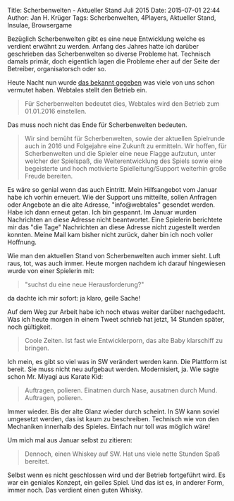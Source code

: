 Title: Scherbenwelten - Aktueller Stand Juli 2015
Date: 2015-07-01 22:44
Author: Jan H. Krüger
Tags: Scherbenwelten, 4Players, Aktueller Stand, Insulae, Browsergame

Bezüglich Scherbenwelten gibt es eine neue Entwicklung welche es verdient erwähnt zu werden. Anfang des Jahres hatte ich darüber geschrieben das Scherbenwelten so diverse Probleme hat. Technisch damals primär, doch eigentlich lagen die Probleme eher auf der Seite der Betreiber, organisatorsch oder so.

Heute Nacht nun wurde [das bekannt gegeben][1] was viele von uns schon vermutet haben. Webtales stellt den Betrieb ein.

> Für Scherbenwelten bedeutet dies, Webtales wird den Betrieb zum 01.01.2016 einstellen.

Das muss noch nicht das Ende für Scherbenwelten bedeuten.

> Wir sind bemüht für Scherbenwelten, sowie der aktuellen Spielrunde auch in 2016 und Folgejahre eine Zukunft zu ermitteln. Wir hoffen, für Scherbenwelten und die Spieler eine neue Flagge aufzutun, unter welcher der Spielspaß, die Weiterentwicklung des Spiels sowie eine begeisterte und hoch motivierte Spielleitung/Support weiterhin große Freude bereiten. 

Es wäre so genial wenn das auch Eintritt. Mein Hilfsangebot vom Januar habe ich vorhin erneuert. Wie der Support uns mitteilte, sollen Anfragen oder Angebote an die alte Adresse, "info@webtales" gesendet werden. Habe ich dann erneut getan. Ich bin gespannt. Im Januar wurden Nachrichten an diese Adresse nicht beantwortet.
Eine Spielerin berichtete mir das "die Tage" Nachrichten an diese Adresse nicht zugestellt werden konnten. Meine Mail kam bisher nicht zurück, daher bin ich noch voller Hoffnung.

Wie man den aktuellen Stand von Scherbenwelten auch immer sieht. Luft raus, tot, was auch immer. Heute morgen nachdem ich darauf hingewiesen wurde von einer Spielerin mit:
> "suchst du eine neue Herausforderung?"

da dachte ich mir sofort: ja klaro, geile Sache!

Auf dem Weg zur Arbeit habe ich noch etwas weiter darüber nachgedacht. Was ich heute morgen in einem Tweet schrieb hat jetzt, 14 Stunden später, noch gültigkeit.
> Coole Zeiten. Ist fast wie Entwicklerporn, das alte Baby klarschiff zu bringen.

Ich mein, es gibt so viel was in SW verändert werden kann. Die Plattform ist bereit. Sie muss nicht neu aufgebaut werden. Modernisiert, ja. Wie sagte schon Mr. Miyagi aus Karate Kid:

> Auftragen, polieren. Einatmen durch Nase, ausatmen durch Mund. Auftragen, polieren.

Immer wieder. Bis der alte Glanz wieder durch scheint. In SW kann soviel umgesetzt werden, das ist kaum zu beschreiben. Technisch wie von den Mechaniken innerhalb des Spieles. Einfach nur toll was möglich wäre!

Um mich mal aus Januar selbst zu zitieren:
> Dennoch, einen Whiskey auf SW. Hat uns viele nette Stunden Spaß bereitet.

Selbst wenn es nicht geschlossen wird und der Betrieb fortgeführt wird. Es war ein geniales Konzept, ein geiles Spiel. Und das ist es, in anderer Form, immer noch. Das verdient einen guten Whisky.


[1]: http://www.scherbenwelten.de/kommnew.php?viewer=&css=&kategorie=1&beitrag=136476